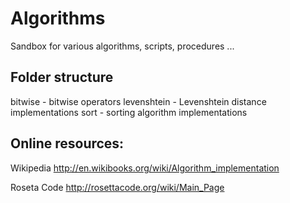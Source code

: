 Algorithms
=======

Sandbox for various algorithms, scripts, procedures ...

Folder structure
------------------------
bitwise - bitwise operators
levenshtein - Levenshtein distance implementations
sort - sorting algorithm implementations


Online resources:
------------------------------------
Wikipedia
http://en.wikibooks.org/wiki/Algorithm_implementation

Roseta Code
http://rosettacode.org/wiki/Main_Page
